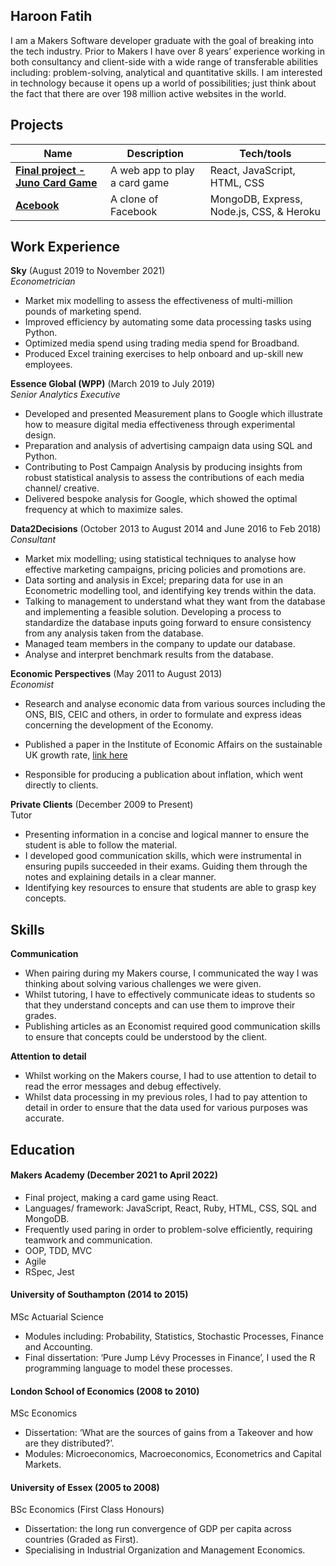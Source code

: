 ## Haroon Fatih

I am a Makers Software developer graduate with the goal of breaking into the tech industry. Prior to Makers I have over 8 years’ experience working in both consultancy and client-side with a wide range of transferable abilities including: problem-solving, analytical and quantitative skills. I am interested in technology because it opens up a world of possibilities; just think about the fact that there are over 198 million active websites in the world.

## Projects

| Name                         | Description       | Tech/tools        |
| ---------------------------- | ----------------- | ----------------- |
| [**Final project - Juno Card Game**](https://github.com/meghanblyth/Juno_game) | A web app to play a card game | React, JavaScript, HTML, CSS |
| [**Acebook**](https://github.com/nelsonclaire/acebook-jest-in-time) | A clone of Facebook | MongoDB, Express, Node.js, CSS, & Heroku|

## Work Experience

**Sky** (August 2019 to November 2021)  
_Econometrician_

- Market mix modelling to assess the effectiveness of multi-million pounds of marketing spend.
- Improved efficiency by automating some data processing tasks using Python.
- Optimized media spend using trading media spend for Broadband.
- Produced Excel training exercises to help onboard and up-skill new employees.



**Essence Global (WPP)** (March 2019 to July 2019)  
_Senior Analytics Executive_

- Developed and presented Measurement plans to Google which illustrate how to measure digital media effectiveness through experimental design.
- Preparation and analysis of advertising campaign data using SQL and Python.
- Contributing to Post Campaign Analysis by producing insights from robust statistical analysis to assess the contributions of each media channel/ creative.
- Delivered bespoke analysis for Google, which showed the optimal frequency at which to maximize sales.


**Data2Decisions** (October 2013 to August 2014 and June 2016 to Feb 2018)  
_Consultant_

- Market mix modelling; using statistical techniques to analyse how effective marketing campaigns, pricing policies and promotions are.
- Data sorting and analysis in Excel; preparing data for use in an Econometric modelling tool, and identifying key trends within the data.
- Talking to management to understand what they want from the database and implementing a feasible solution. Developing a process to standardize the database inputs going forward to ensure consistency from any analysis taken from the database.
- Managed team members in the company to update our database.
- Analyse and interpret benchmark results from the database.


**Economic Perspectives** (May 2011 to August 2013)  
_Economist_

- Research and analyse economic data from various sources including the ONS, BIS, CEIC and others, in order to formulate and express ideas concerning the development of the Economy.
- Published a paper in the Institute of Economic Affairs on the sustainable UK growth rate, [link here](http://www.iea.org.uk/sites/default/files/publications/files/Will%20flatlining%20become%20normal%20.pdf)

- Responsible for producing a publication about inflation, which went directly to clients.


**Private Clients** (December 2009 to Present)  
Tutor

- Presenting information in a concise and logical manner to ensure the student is able to follow the material.
- I developed good communication skills, which were instrumental in ensuring pupils succeeded in their exams. Guiding them through the notes and explaining details in a clear manner.
- Identifying key resources to ensure that students are able to grasp key concepts.


## Skills

**Communication**

- When pairing during my Makers course, I communicated the way I was thinking about solving various challenges we were given.
- Whilst tutoring, I have to effectively communicate ideas to students so that they understand concepts and can use them to improve their grades.
- Publishing articles as an Economist required good communication skills to ensure that concepts could be understood by the client.


**Attention to detail**
- Whilst working on the Makers course, I had to use attention to detail to read the error messages and debug effectively.
- Whilst data processing in my previous roles, I had to pay attention to detail in order to ensure that the data used for various purposes was accurate.


## Education

#### Makers Academy (December 2021 to April 2022)
- Final project, making a card game using React.
- Languages/ framework: JavaScript, React, Ruby, HTML, CSS, SQL and MongoDB.
- Frequently used paring in order to problem-solve efficiently, requiring teamwork and communication.
- OOP, TDD, MVC
- Agile
- RSpec, Jest


#### University of Southampton (2014 to 2015)
MSc Actuarial Science
- Modules including: Probability, Statistics, Stochastic Processes, Finance and Accounting.
- Final dissertation: ‘Pure Jump Lévy Processes in Finance’, I used the R programming language to model these processes.


#### London School of Economics (2008 to 2010)
MSc Economics
- Dissertation: ‘What are the sources of gains from a Takeover and how are they distributed?’.
- Modules: Microeconomics, Macroeconomics, Econometrics and Capital Markets.

#### University of Essex (2005 to 2008)
BSc Economics (First Class Honours)
- Dissertation: the long run convergence of GDP per capita across countries (Graded as First).
- Specialising in Industrial Organization and Management Economics.

